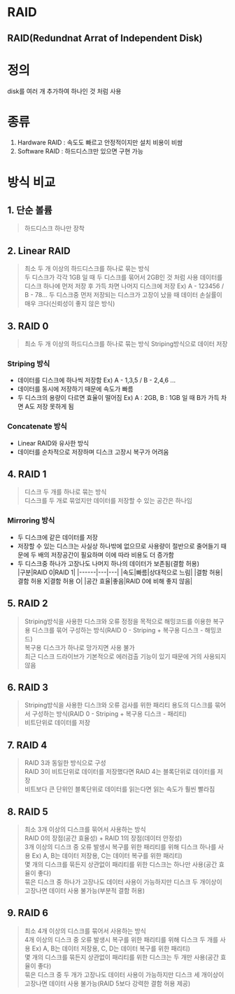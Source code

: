 RAID
====================================
RAID(Redundnat Arrat of Independent Disk)
------------------------------------

# 정의   
disk를 여러 개 추가하여 하나인 것 처럼 사용

# 종류   
1. Hardware RAID : 속도도 빠르고 안정적이지만 설치 비용이 비쌈
2. Software RAID : 하드디스크만 있으면 구현 가능

# 방식 비교   
## 1. 단순 볼륨
> 하드디스크 하나만 장착   
## 2. Linear RAID
> 최소 두 개 이상의 하드디스크를 하나로 묶는 방식   
> 두 디스크가 각각 1GB 일 때 두 디스크를 묶어서 2GB인 것 처럼 사용
데이터를 디스크 하나에 먼저 저장 후 가득 차면 나머지 디스크에 저장 Ex) A - 123456 / B - 78...
두 디스크중 먼저 저장되는 디스크가 고장이 났을 때 데이터 손실률이 매우 크다(신뢰성이 좋지 않은 방식) 
## 3. RAID 0
> 최소 두 개 이상의 하드디스크를 하나로 묶는 방식
> Striping방식으로 데이터 저장 
### Striping 방식
- 데이터를 디스크에 하나씩 저장함 Ex) A - 1,3,5 / B - 2,4,6 ... 
- 데이터를 동시에 저장하기 때문에 속도가 빠름
- 두 디스크의 용량이 다르면 효율이 떨어짐 Ex) A : 2GB, B : 1GB 일 때 B가 가득 차면 A도 저장 못하게 됨
### Concatenate 방식
- Linear RAID와 유사한 방식
-  데이터를 순차적으로 저장하며 디스크 고장시 복구가 어려움
## 4. RAID 1
> 디스크 두 개를 하나로 묶는 방식   
> 디스크를 두 개로 묶었지만 데이터를 저장할 수 있는 공간은 하나임
### Mirroring 방식
- 두 디스크에 같은 데이터를 저장
- 저장할 수 있는 디스크는 사실상 하나밖에 없으므로 사용량이 절반으로 줄어들기 때문에 두 배의 저장공간이 필요하며 이에 따라 비용도 더 증가함
- 두 디스크중 하나가 고장나도 나머지 하나의 데이터가 보존됨(결함 허용)   
|구분|RAID 0|RAID 1|
|------|---|---|
|속도|빠름|상대적으로 느림|
|결함 허용|결함 허용 X|결함 허용 O|
|공간 효율|좋음|RAID 0에 비해 좋지 않음|
## 5. RAID 2
> Striping방식을 사용한 디스크와 오류 정정을 목적으로 해밍코드를 이용한 복구용 디스크를 묶어 구성하는 방식(RAID 0 - Striping + 복구용 디스크 - 해밍코드)   
> 복구용 디스크가 하나로 망가지면 사용 불가   
> 최근 디스크 드라이브가 기본적으로 에러검출 기능이 있기 때문에 거의 사용되지 않음
## 6. RAID 3
> Striping방식을 사용한 디스크와 오류 검사를 위한 패리티 용도의 디스크를 묶어서 구성하는 방식(RAID 0 - Striping + 복구용 디스크 - 패리티)   
> 비트단위로 데이터를 저장
## 7. RAID 4
> RAID 3과 동일한 방식으로 구성   
> RAID 3이 비트단위로 데이터를 저장했다면 RAID 4는 블록단위로 데이터를 저장   
> 비트보다 큰 단위인 블록단위로 데이터를 읽는다면 읽는 속도가 훨씬 빨라짐   
## 8. RAID 5
> 최소 3개 이상의 디스크를 묶어서 사용하는 방식   
> RAID 0의 장점(공간 효율성) + RAID 1의 장점(데이터 안정성)   
> 3개 이상의 디스크 중 오류 발생시 복구를 위한 패리티를 위해 디스크 하나를 사용 Ex) A, B는 데이터 저장용, C는 데이터 복구를 위한 패리티)   
> 몇 개의 디스크를 묶든지 상관없이 패리티를 위한 디스크는 하나만 사용(공간 효율이 좋다)   
> 묶은 디스크 중 하나가 고장나도 데이터 사용이 가능하지만 디스크 두 개이상이 고장나면 데이터 사용 불가능(부분적 결함 허용)
## 9. RAID 6
> 최소 4개 이상의 디스크를 묶어서 사용하는 방식   
> 4개 이상의 디스크 중 오류 발생시 복구를 위한 패리티를 위해 디스크 두 개를 사용 Ex) A, B는 데이터 저장용, C, D는 데이터 복구를 위한 패리티)   
> 몇 개의 디스크를 묶든지 상관없이 패리티를 위한 디스크는 두 개만 사용(공간 효율이 좋다)   
> 묶은 디스크 중 두 개가 고장나도 데이터 사용이 가능하지만 디스크 세 개이상이 고장나면 데이터 사용 불가능(RAID 5보다 강력한 결함 허용 제공)

